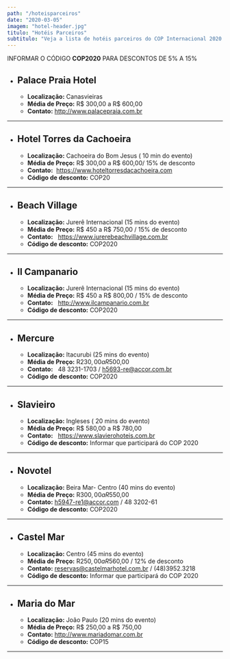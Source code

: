```yaml
---
path: "/hoteisparceiros"
date: "2020-03-05"
imagem: "hotel-header.jpg"
titulo: "Hotéis Parceiros"
subtitulo: "Veja a lista de hotéis parceiros do COP Internacional 2020 "
---
```


INFORMAR O CÓDIGO **COP2020** PARA DESCONTOS DE 5% A 15%

- ## Palace Praia Hotel
    - **Localização:** Canasvieiras
    - **Média de Preço:** R$ 300,00 a R$ 600,00
    - **Contato:** http://www.palacepraia.com.br

***

- ## Hotel Torres da Cachoeira
    - **Localização:** Cachoeira do Bom Jesus ( 10 min do evento)
    - **Média de Preço:** R$ 300,00 a R$ 600,00/ 15% de desconto
    - **Contato:**  https://www.hoteltorresdacachoeira.com
    - **Código de desconto:** COP20

***

- ## Beach Village
    - **Localização:** Jurerê Internacional (15 mins do evento)
    - **Média de Preço:** R$ 450 a R$ 750,00 / 15% de desconto
    - **Contato:**   https://www.jurerebeachvillage.com.br
    - **Código de desconto:** COP2020

***

- ## Il Campanario
    - **Localização:** Jurerê Internacional (15 mins do evento)
    - **Média de Preço:** R$ 450 a R$ 800,00 / 15% de desconto
    - **Contato:**   http://www.ilcampanario.com.br
    - **Código de desconto:** COP2020

***

- ## Mercure 
    - **Localização:** Itacurubi (25 mins do evento)
    - **Média de Preço:** R$230,00 a R$500,00
    - **Contato:**   48 3231-1703 / h5693-re@accor.com.br
    - **Código de desconto:** COP2020

***

- ## Slavieiro
    - **Localização:** Ingleses ( 20 mins do evento)
    - **Média de Preço:** R$ 580,00 a R$ 780,00
    - **Contato:**   https://www.slavierohoteis.com.br
    - **Código de desconto:** Informar que participará do COP 2020

***

- ## Novotel
    - **Localização:** Beira Mar- Centro (40 mins do evento)
    - **Média de Preço:** R$300,00 a R$550,00
    - **Contato:** h5947-re1@accor.com /  48 3202-61
    - **Código de desconto:** COP2020


***

- ## Castel Mar
    - **Localização:** Centro (45 mins do evento)
    - **Média de Preço:** R$250,00 a R$560,00 / 12% de desconto
    - **Contato:** reservas@castelmarhotel.com.br / (48)3952.3218
    - **Código de desconto:** Informar que participará do COP 2020

***

- ## Maria do Mar
    - **Localização:** João Paulo (20 mins do evento)
    - **Média de Preço:** R$ 250,00 a R$ 750,00
    - **Contato:** http://www.mariadomar.com.br
    - **Código de desconto:** COP15

***
